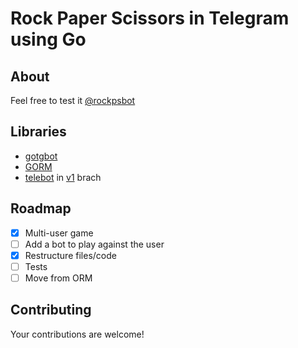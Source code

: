 # Rock Paper Scissors in Telegram using Go
## About
Feel free to test it [@rockpsbot](https://t.me/rockpsbot)


## Libraries
- [gotgbot](https://github.com/PaulSonOfLars/gotgbot)
- [GORM](https://gorm.io)
- [telebot](https://github.com/go-telebot/telebot/tree/v3.0.0) in [v1](https://github.com/aiexz/rock-paper-scissors/tree/main) brach

## Roadmap
* [x] Multi-user game
* [ ] Add a bot to play against the user
* [x] Restructure files/code
* [ ] Tests
* [ ] Move from ORM

## Contributing
Your contributions are welcome!
